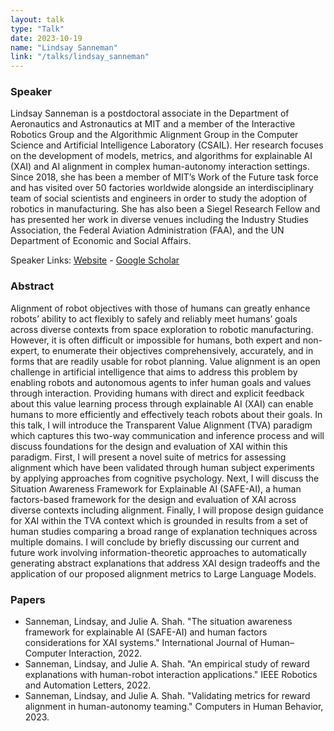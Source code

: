 ```yaml
---
layout: talk
type: "Talk"
date: 2023-10-19
name: "Lindsay Sanneman"
link: "/talks/lindsay_sanneman"
---
```


### Speaker 
Lindsay Sanneman is a postdoctoral associate in the Department of Aeronautics and Astronautics at MIT and a member of the Interactive Robotics Group and the Algorithmic Alignment Group in the Computer Science and Artificial Intelligence Laboratory (CSAIL). Her research focuses on the development of models, metrics, and algorithms for explainable AI (XAI) and AI alignment in complex human-autonomy interaction settings. Since 2018, she has been a member of MIT’s Work of the Future task force and has visited over 50 factories worldwide alongside an interdisciplinary team of social scientists and engineers in order to study the adoption of robotics in manufacturing. She has also been a Siegel Research Fellow and has presented her work in diverse venues including the Industry Studies Association, the Federal Aviation Administration (FAA), and the UN Department of Economic and Social Affairs.

Speaker Links: [Website](https://www.lindsaysanneman.com/) - [Google Scholar](https://scholar.google.com/citations?user=dy4WeeIAAAAJ&hl=en)

### Abstract 
Alignment of robot objectives with those of humans can greatly enhance robots’ ability to act flexibly to safely and reliably meet humans’ goals across diverse contexts from space exploration to robotic manufacturing. However, it is often difficult or impossible for humans, both expert and non-expert, to enumerate their objectives comprehensively, accurately, and in forms that are readily usable for robot planning. Value alignment is an open challenge in artificial intelligence that aims to address this problem by enabling robots and autonomous agents to infer human goals and values through interaction. Providing humans with direct and explicit feedback about this value learning process through explainable AI (XAI) can enable humans to more efficiently and effectively teach robots about their goals. In this talk, I will introduce the Transparent Value Alignment (TVA) paradigm which captures this two-way communication and inference process and will discuss foundations for the design and evaluation of XAI within this paradigm. First, I will present a novel suite of metrics for assessing alignment which have been validated through human subject experiments by applying approaches from cognitive psychology. Next, I will discuss the Situation Awareness Framework for Explainable AI (SAFE-AI), a human factors-based framework for the design and evaluation of XAI across diverse contexts including alignment. Finally, I will propose design guidance for XAI within the TVA context which is grounded in results from a set of human studies comparing a broad range of explanation techniques across multiple domains. I will conclude by briefly discussing our current and future work involving information-theoretic approaches to automatically generating abstract explanations that address XAI design tradeoffs and the application of our proposed alignment metrics to Large Language Models. 

### Papers
* Sanneman, Lindsay, and Julie A. Shah. "The situation awareness framework for explainable AI (SAFE-AI) and human factors considerations for XAI systems." International Journal of Human–Computer Interaction, 2022.
* Sanneman, Lindsay, and Julie A. Shah. "An empirical study of reward explanations with human-robot interaction applications." IEEE Robotics and Automation Letters, 2022.
* Sanneman, Lindsay, and Julie A. Shah. "Validating metrics for reward alignment in human-autonomy teaming." Computers in Human Behavior, 2023.
